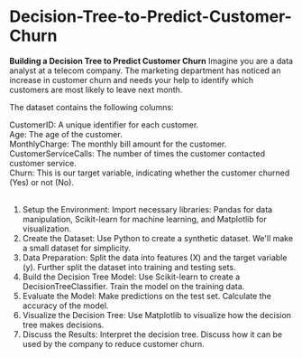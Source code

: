 # Decision-Tree-to-Predict-Customer-Churn

**Building a Decision Tree to Predict Customer Churn**
Imagine you are a data analyst at a telecom company. The marketing department has noticed an increase in customer churn and needs your help to identify which customers are most likely to leave next month.

The dataset contains the following columns:

CustomerID: A unique identifier for each customer.</br>
Age: The age of the customer.</br>
MonthlyCharge: The monthly bill amount for the customer.</br>
CustomerServiceCalls: The number of times the customer contacted customer service.</br>
Churn: This is our target variable, indicating whether the customer churned (Yes) or not (No).
</br>
</br>

1. Setup the Environment:
Import necessary libraries: Pandas for data manipulation, Scikit-learn for machine learning, and Matplotlib for visualization.
2. Create the Dataset:
Use Python to create a synthetic dataset. We'll make a small dataset for simplicity.
3. Data Preparation:
Split the data into features (X) and the target variable (y).
Further split the dataset into training and testing sets.
4. Build the Decision Tree Model:
Use Scikit-learn to create a DecisionTreeClassifier.
Train the model on the training data.
5. Evaluate the Model:
Make predictions on the test set.
Calculate the accuracy of the model.
6. Visualize the Decision Tree:
Use Matplotlib to visualize how the decision tree makes decisions.
7. Discuss the Results:
Interpret the decision tree.
Discuss how it can be used by the company to reduce customer churn.
